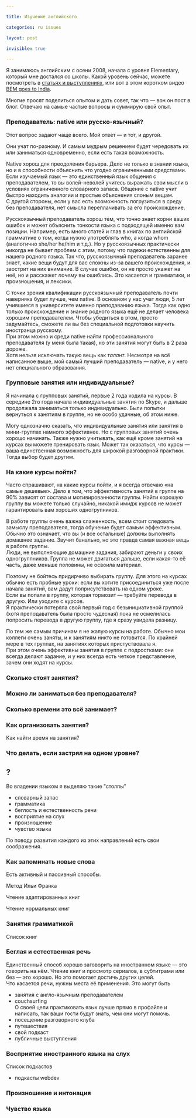 ```yaml
---

title: Изучение английского

categories: ru issues

layout: post

invisible: true

---
```

Я занимаюсь английским с осени 2008, начала с уровня Elementary, который мне
достался со школы. Какой уровень сейчас, можете посмотреть в [статьях и
выступлениях](/ru/content/), или вот в этом коротком видео [BEM goes to
India](http://bem.info/blog/2013/02/bem-goes-to-india/).

Многие просят поделиться опытом и дать совет, так что — вон он пост в блог.
Отвечаю на самые частые вопросы и суммирую свой опыт.

### Преподаватель: native или русско-язычный?
Этот вопрос задают чаще всего. Мой ответ — и тот, и другой.

Они учат по-разному. И самым мудрым решением будет чередовать их или
заниматься одновременно, если есть такая возможность.

Native хорош для преодоления барьера. Дело не только в знании языка, но и в
способности объяснить что угодно ограниченными средствами. Если изучаемый язык —
это единственный язык общения с преподавателем, то вы волей-неволей учитесь
выражать свои мысли в условиях ограниченного словарного запаса. Общение с native
учит быстро находить аналогии и простые объяснения слоным вещам.<br/>
С другой стороны, если у вас есть возможность погрузиться в среду без
преподавателя, нет смысла переплачивать за его происхождение.

Русскоязычный преподаватель хорош тем, что точно знает корни ваших ошибок и
может объяснить тонкости языка с подходящей именно вам позиции.
Например, есть много статей и глав в книгах по английской грамматике о том,
когда нужно употреблять who, а когда whom (аналогично she/her he/him и т.д.). Но
у русскоязычных практически никогда не бывает проблем с этим, потому что падежи
естественны для нашего родного языка. Так что, русскоязычный преподаватель
заранее знает, какие вещи будут для вас сложны из-за вашего происхождения, и
заострит на них внимание. В случае ошибки, он не просто укажет на неё,
но и расскажет *почему* вы ошиблись. Это касается и грамматики, и произношения,
и лексики.

С точки зрения квалификации русскоязычный преподаватель почти наверняка будет
лучше, чем native. В основном у нас учат люди, 5 лет учившиеся в
университете именно преподаванию языка.
Тогда как одно только происхождение и знание родного языка ещё не делает человека
хорошим преподавателем. Чтобы убедиться в этом, просто задумайтесь, сможете ли
вы без специальной подготовки научить иностранца русскому.<br/>
При этом можно и среди native найти профессионального преподавателя (у меня была
такая), но эти занятия могут быть в 2 раза дороже.<br/>
Хотя нельзя исключать такую вещь как *талант*. Несмотря на всё написанное выше,
мой самый лучший преподаватель — native, и у него нет специального образования.

### Групповые занятия или индивидуальные?

Я начинала с групповых занятий, первые 2 года ходила на курсы. В середине 2го
года начала индивидуальные занятия по Skype, и дальше продолжала заниматься
только индивидуально. Были попытки вернуться к занятиям в группе, но не особо
удачные, об этом ниже.

Могу однозначно сказать, что индивидуальные занятия или занятия в мини-группах
намного эффективнее. Но с групповых занятий очень хорошо начинать. Также нужно
учитывать, как ещё кроме занятий на курсах вы можете тренировать язык. Может так
оказаться, что курсы — ваша единственная возможность для широкой разговорной
практики. Тогда выбор будет другим.

### На какие курсы пойти?

Часто спрашивают, на какие курсы пойти, и я всегда отвечаю «на самые дешевые».
Дело в том, что эффективность занятий в группе на 90% зависят от состава и
мотивированности группы. Найти хорошую группу вы можете только случайно, никакой
имидж курсов не может гарантировать вам хороших одногрупников.

В работе группы очень важна слаженность, всем стоит следовать замыслу
преподавателя, тогда обучение будет самым эффективным. Обычно это означает, что
вы (и все остальные) должны выполнять домашнее задание. Звучит банально, но это
правда самая важная вещь в работе группы.<br/>
Люди, не выполняющие домашние задания, забирают деньги у своих одногруппников.
Группа не может двигаться дальше, если какая-то её часть, даже меньше половины,
не освоила материал.

Поэтому не бойтесь придирчиво выбирать группу. Для этого на курсах обычно есть
пробные уроки: если вы хотите присоединиться уже после начала занятий, вам дадут
поприсутствовать на одном уроке.<br/>
Если вы попали в группу, которая тормозит — требуйте перевода в другую. Или
уходите с курсов.<br/>
Я практически потеряла свой первый год с безынициативной группой (хотя
преподаватель была просто чудесная) пока не осмелилась попросить перевода в
другую группу, где я сразу увидела разницу.

По тем же самым причинам я не жалую курсы на работе. Обычно мои коллеги очень
заняты, и к занятиям никто не готовится. По крайней мере в тех группах, на
занятиях которых пристуствовала я.<br/>
При этом очень эффективны занятия в группе с подростками: они всегда делают
задание, и у них всегда есть четкое представление, зачем они ходят на курсы.

### Сколько стоят занятия?

### Можно ли заниматься без преподавателя?

### Сколько времени это всё занимает?

### Как организовать занятия?

Как найти время на занятия?

### Что делать, если застрял на одном уровне?

## ?
Во владении языком я выделяю такие "столпы"

  * словарный запас
  * грамматика
  * беглость и естественность речи
  * восприятие на слух
  * произношение
  * чувство языка

По поводу развития каждого из этих направлений есть свои соображения.

### Как запоминать новые слова
Есть активный и пассивный способы.

Метод Ильи Франка

Чтение адаптированных книг

Чтение нормальных книг

### Занятия грамматикой

Список книг

### Беглая и естественная речь
Единственный способ хорошо заговорить на иностранном языке — это говорить на
нём. Чтение книг и просмотр сериалов, в субтитрами или без — это хорошо. Но это
помогает достичь других целей.<br/>
Что касается речи, нужны места её применения. Это могут быть

  * занятия с англо-язычным преподавателем
  * couchsurfing<br/>
  О своей цели практиковать язык лучше прямо в профайле и написать, так ваши
  гости будут знать, чем они могут помочь.
  * посещение разговорного клуба
  * путешествия
  * свой подкаст
  * публичные выступления

### Восприятие иностранного языка на слух

Список подкастов
+ подкасты webdev

### Произношение и интонация

### Чувство языка
